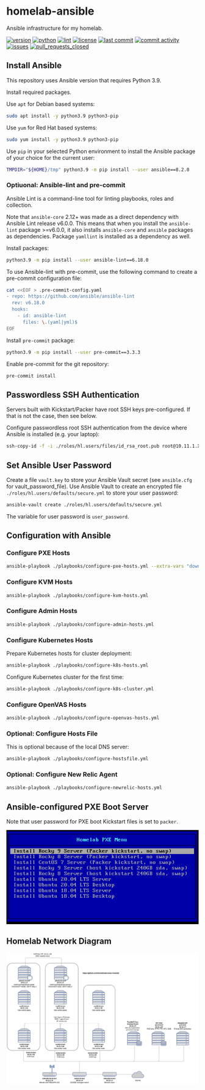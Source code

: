 # homelab-ansible

Ansible infrastructure for my homelab.

[![version](https://img.shields.io/github/manifest-json/v/lisenet/homelab-ansible?label=ansible)](https://github.com/lisenet/homelab-ansible/blob/master/VERSIONS.md)
[![python](https://img.shields.io/badge/Python-3.9-blue)](https://github.com/lisenet/homelab-ansible/blob/master/VERSIONS.md)
[![lint](https://img.shields.io/badge/ansible-lint-6.17.2-blue)](https://github.com/lisenet/homelab-ansible/blob/master/VERSIONS.md)
[![license](https://img.shields.io/github/license/lisenet/homelab-ansible)](https://github.com/lisenet/homelab-ansible/blob/master/LICENSE)
[![last commit](https://img.shields.io/github/last-commit/lisenet/homelab-ansible)](https://github.com/lisenet/homelab-ansible/commits/master)
[![commit activity](https://img.shields.io/github/commit-activity/y/lisenet/homelab-ansible)](https://github.com/lisenet/homelab-ansible/commits/master)
[![issues](https://img.shields.io/github/issues/lisenet/homelab-ansible)](https://github.com/lisenet/homelab-ansible/issues)
[![pull_requests_closed](https://img.shields.io/github/issues-pr-closed/lisenet/homelab-ansible)](https://github.com/lisenet/homelab-ansible/pulls)

## Install Ansible

This repository uses Ansible version that requires Python 3.9.

Install required packages.

Use `apt` for Debian based systems:

```bash
sudo apt install -y python3.9 python3-pip
```

Use `yum` for Red Hat based systems:

```bash
sudo yum install -y python3.9 python3-pip
```

Use `pip` in your selected Python environment to install the Ansible package of your choice for the current user:

```bash
TMPDIR="${HOME}/tmp" python3.9 -m pip install --user ansible==8.2.0
```

### Optiuonal: Ansible-lint and pre-commit

Ansible Lint is a command-line tool for linting playbooks, roles and collection.

Note that `ansible-core` 2.12+ was made as a direct dependency with Ansible Lint release v6.0.0. This means that when you install the `ansible-lint` package >=v6.0.0, it also installs `ansible-core` and `ansible` packages as dependencies.
Package `yamllint` is installed as a dependency as well.

Install packages:

```bash
python3.9 -m pip install --user ansible-lint==6.18.0
```

To use Ansible-lint with pre-commit, use the following command to create a pre-commit configuration file:

```bash
cat <<EOF > .pre-commit-config.yaml
- repo: https://github.com/ansible/ansible-lint
  rev: v6.18.0
  hooks:
    - id: ansible-lint
      files: \.(yaml|yml)$
EOF
```

Install `pre-commit` package:

```bash
python3.9 -m pip install --user pre-commit==3.3.3
```

Enable pre-commit for the git repository:

```bash
pre-commit install
```

## Passwordless SSH Authentication

Servers built with Kickstart/Packer have root SSH keys pre-configured. If that is not the case, then see below.

Configure passwordless root SSH authentication from the device where Ansible is installed (e.g. your laptop):

```bash
ssh-copy-id -f -i ./roles/hl.users/files/id_rsa_root.pub root@10.11.1.XX
```

## Set Ansible User Password

Create a file `vault.key` to store your Ansible Vault secret (see `ansible.cfg` for vault_password_file). Use Ansible Vault to create an encrypted file `./roles/hl.users/defaults/secure.yml` to store your user password:

```bash
ansible-vault create ./roles/hl.users/defaults/secure.yml
```

The variable for user password is `user_password`.

## Configuration with Ansible

### Configure PXE Hosts

```bash
ansible-playbook ./playbooks/configure-pxe-hosts.yml --extra-vars "download_pxe_boot_media=true download_packer_media=true"
```

### Configure KVM Hosts

```bash
ansible-playbook ./playbooks/configure-kvm-hosts.yml
```

### Configure Admin Hosts

```bash
ansible-playbook ./playbooks/configure-admin-hosts.yml
```

### Configure Kubernetes Hosts

Prepare Kubernetes hosts for cluster deployment:

```bash
ansible-playbook ./playbooks/configure-k8s-hosts.yml
```

Configure Kubernetes cluster for the first time:

```bash
ansible-playbook ./playbooks/configure-k8s-cluster.yml
```

### Configure OpenVAS Hosts

```bash
ansible-playbook ./playbooks/configure-openvas-hosts.yml
```

### Optional: Configure Hosts File

This is optional because of the local DNS server:

```bash
ansible-playbook ./playbooks/configure-hostsfile.yml
```

### Optional: Configure New Relic Agent

```bash
ansible-playbook ./playbooks/configure-newrelic-hosts.yml
```

## Ansible-configured PXE Boot Server

Note that user password for PXE boot Kickstart files is set to `packer`.

![Homelab PXE Boot Menu](./images/homelab-pxe-boot-menu.png)


## Homelab Network Diagram

![Homelab Network Diagram](./images/kubernetes-homelab-diagram.png)
